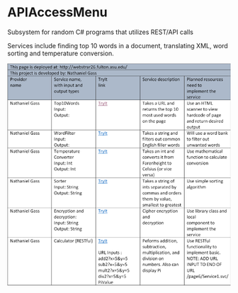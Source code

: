 # APIAccessMenu
Subsystem for random C# programs that utilizes REST/API calls

Services include finding top 10 words in a document, translating XML, word sorting and temperature conversion.

![Screenshot](Menu.png)
